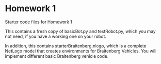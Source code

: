 # Homework 1
Starter code files for Homework 1

This contains a fresh copy of basicBot.py and testRobot.py, which you may not need, if you have a working one on your robot.

In addition, this contains starterBraitenberg.nlogo, which is a complete NetLogo model that creates environments for Braitenberg Vehicles. You will implement different basic Braitenberg vehicle code.
